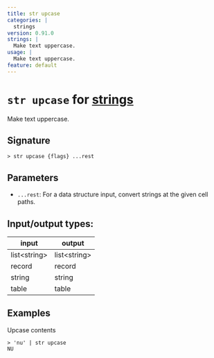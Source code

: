 ```yaml
---
title: str upcase
categories: |
  strings
version: 0.91.0
strings: |
  Make text uppercase.
usage: |
  Make text uppercase.
feature: default
---
```

<!-- This file is automatically generated. Please edit the command in https://github.com/nushell/nushell instead. -->

# `str upcase` for [strings](/commands/categories/strings.md)

<div class='command-title'>Make text uppercase.</div>

## Signature

```> str upcase {flags} ...rest```

## Parameters

 -  `...rest`: For a data structure input, convert strings at the given cell paths.


## Input/output types:

| input        | output       |
| ------------ | ------------ |
| list\<string\> | list\<string\> |
| record       | record       |
| string       | string       |
| table        | table        |
## Examples

Upcase contents
```nu
> 'nu' | str upcase
NU
```
